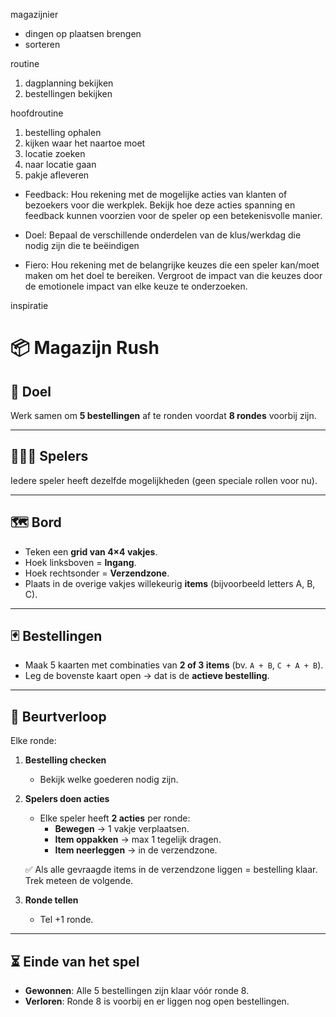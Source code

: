 magazijnier
- dingen op plaatsen brengen
- sorteren

routine
1. dagplanning bekijken
2. bestellingen bekijken

hoofdroutine
1. bestelling ophalen
1. kijken waar het naartoe moet
1. locatie zoeken
1. naar locatie gaan
1. pakje afleveren

- Feedback: Hou rekening met de mogelijke acties van klanten of bezoekers voor die werkplek.
Bekijk hoe deze acties spanning en feedback kunnen voorzien voor de speler op een
betekenisvolle manier.

- Doel: Bepaal de verschillende onderdelen van de klus/werkdag die nodig zijn die te
beëindigen

- Fiero: Hou rekening met de belangrijke keuzes die een speler kan/moet maken om het doel
te bereiken. Vergroot de impact van die keuzes door de emotionele impact van elke keuze te
onderzoeken.

inspiratie


# 📦 Magazijn Rush

## 🎯 Doel
Werk samen om **5 bestellingen** af te ronden voordat **8 rondes** voorbij zijn.  

---

## 🧑‍🤝‍🧑 Spelers
Iedere speler heeft dezelfde mogelijkheden (geen speciale rollen voor nu).  

---

## 🗺️ Bord
- Teken een **grid van 4×4 vakjes**.  
- Hoek linksboven = **Ingang**.  
- Hoek rechtsonder = **Verzendzone**.  
- Plaats in de overige vakjes willekeurig **items** (bijvoorbeeld letters A, B, C).  

---

## 🃏 Bestellingen
- Maak 5 kaarten met combinaties van **2 of 3 items** (bv. `A + B`, `C + A + B`).  
- Leg de bovenste kaart open → dat is de **actieve bestelling**.  

---

## 🔄 Beurtverloop
Elke ronde:  

1. **Bestelling checken**  
   - Bekijk welke goederen nodig zijn.  

2. **Spelers doen acties**  
   - Elke speler heeft **2 acties** per ronde:  
     - **Bewegen** → 1 vakje verplaatsen.  
     - **Item oppakken** → max 1 tegelijk dragen.  
     - **Item neerleggen** → in de verzendzone.  

   ✅ Als alle gevraagde items in de verzendzone liggen = bestelling klaar. Trek meteen de volgende.  

3. **Ronde tellen**  
   - Tel +1 ronde.  

---

## ⏳ Einde van het spel
- **Gewonnen**: Alle 5 bestellingen zijn klaar vóór ronde 8.  
- **Verloren**: Ronde 8 is voorbij en er liggen nog open bestellingen.  

